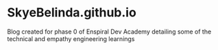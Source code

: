 # SkyeBelinda.github.io

Blog created for phase 0 of Enspiral Dev Academy detailing some of the technical and empathy engineering learnings
